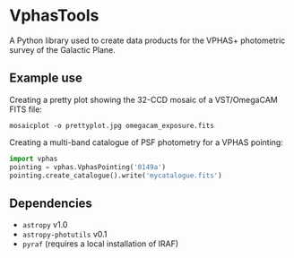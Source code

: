 VphasTools
==========
A Python library used to create data products for the VPHAS+ photometric
survey of the Galactic Plane.

Example use
-----------
Creating a pretty plot showing the 32-CCD mosaic of a VST/OmegaCAM FITS file:
```
mosaicplot -o prettyplot.jpg omegacam_exposure.fits
```

Creating a multi-band catalogue of PSF photometry for a VPHAS pointing:
```Python
import vphas
pointing = vphas.VphasPointing('0149a')
pointing.create_catalogue().write('mycatalogue.fits')
```

Dependencies
------------
* `astropy` v1.0
* `astropy-photutils` v0.1
* `pyraf` (requires a local installation of IRAF)
